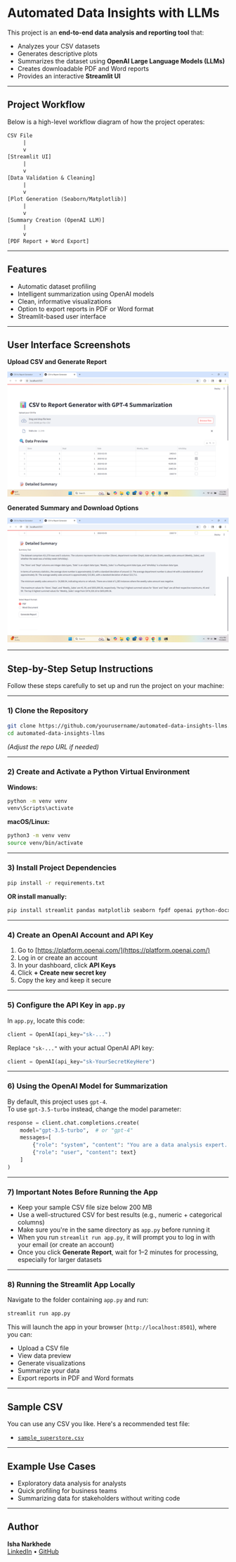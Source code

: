 # Automated Data Insights with LLMs

This project is an **end-to-end data analysis and reporting tool** that:
- Analyzes your CSV datasets
- Generates descriptive plots
- Summarizes the dataset using **OpenAI Large Language Models (LLMs)**
- Creates downloadable PDF and Word reports
- Provides an interactive **Streamlit UI**

---

## Project Workflow

Below is a high-level workflow diagram of how the project operates:

```
CSV File  
     |  
     v  
[Streamlit UI]  
     |  
     v  
[Data Validation & Cleaning]  
     |  
     v  
[Plot Generation (Seaborn/Matplotlib)]  
     |  
     v  
[Summary Creation (OpenAI LLM)]  
     |  
     v  
[PDF Report + Word Export]
```

---

## Features

- Automatic dataset profiling  
- Intelligent summarization using OpenAI models  
- Clean, informative visualizations  
- Option to export reports in PDF or Word format  
- Streamlit-based user interface

---

## User Interface Screenshots

**Upload CSV and Generate Report**

![Screenshot 1 - Upload CSV](SS1.png)

**Generated Summary and Download Options**

![Screenshot 2 - Summary and Download](SS2.png)

---

## Step-by-Step Setup Instructions

Follow these steps carefully to set up and run the project on your machine:

---

### 1) Clone the Repository

```bash
git clone https://github.com/yourusername/automated-data-insights-llms.git
cd automated-data-insights-llms
```

*(Adjust the repo URL if needed)*

---

### 2) Create and Activate a Python Virtual Environment

**Windows:**
```bash
python -m venv venv
venv\Scripts\activate
```

**macOS/Linux:**
```bash
python3 -m venv venv
source venv/bin/activate
```

---

### 3) Install Project Dependencies

```bash
pip install -r requirements.txt
```

**OR install manually:**

```bash
pip install streamlit pandas matplotlib seaborn fpdf openai python-docx
```

---

### 4) Create an OpenAI Account and API Key

1. Go to [https://platform.openai.com/](https://platform.openai.com/)
2. Log in or create an account
3. In your dashboard, click **API Keys**
4. Click **+ Create new secret key**
5. Copy the key and keep it secure

---

### 5) Configure the API Key in `app.py`

In `app.py`, locate this code:

```python
client = OpenAI(api_key="sk-...")
```

Replace `"sk-..."` with your actual OpenAI API key:

```python
client = OpenAI(api_key="sk-YourSecretKeyHere")
```

---

### 6) Using the OpenAI Model for Summarization

By default, this project uses `gpt-4`.  
To use `gpt-3.5-turbo` instead, change the model parameter:

```python
response = client.chat.completions.create(
    model="gpt-3.5-turbo",  # or "gpt-4"
    messages=[
        {"role": "system", "content": "You are a data analysis expert. Summarize this dataset in a clear and insightful way."},
        {"role": "user", "content": text}
    ]
)
```

---

### 7) Important Notes Before Running the App

- Keep your sample CSV file size below 200 MB  
- Use a well-structured CSV for best results (e.g., numeric + categorical columns)  
- Make sure you're in the same directory as `app.py` before running it  
- When you run `streamlit run app.py`, it will prompt you to log in with your email (or create an account)  
- Once you click **Generate Report**, wait for 1–2 minutes for processing, especially for larger datasets

---

### 8) Running the Streamlit App Locally

Navigate to the folder containing `app.py` and run:

```bash
streamlit run app.py
```

This will launch the app in your browser (`http://localhost:8501`), where you can:
- Upload a CSV file
- View data preview
- Generate visualizations
- Summarize your data
- Export reports in PDF and Word formats

---

## Sample CSV

You can use any CSV you like. Here's a recommended test file:
- [`sample_superstore.csv`](https://www.kaggle.com/datasets/vivek468/superstore-dataset-final)

---

## Example Use Cases

- Exploratory data analysis for analysts  
- Quick profiling for business teams  
- Summarizing data for stakeholders without writing code  

---

## Author

**Isha Narkhede**  
[LinkedIn](https://www.linkedin.com/in/isha-narkhede/) • [GitHub](https://github.com/Isha2605)

